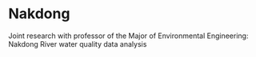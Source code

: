 # Nakdong
Joint research with professor of the Major of Environmental Engineering: Nakdong River water quality data analysis
